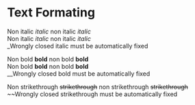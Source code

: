 # Text Formating

Non italic *italic* non italic *italic*<br/>
Non italic _italic_ non italic _italic_<br/>
_Wrongly closed italic must be automatically fixed


Non bold **bold** non bold **bold**<br>
Non bold __bold__ non bold __bold__<br/>
__Wrongly closed bold must be automatically fixed

Non strikethrough ~~strikethrough~~ non strikethrough ~~strikethrough~~<br/>
~~Wrongly closed strikethrough must be automatically fixed



